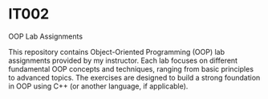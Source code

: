 # IT002
OOP Lab Assignments 

This repository contains Object-Oriented Programming (OOP) lab assignments provided by my instructor. Each lab focuses on different fundamental OOP concepts and techniques, ranging from basic principles to advanced topics. The exercises are designed to build a strong foundation in OOP using C++ (or another language, if applicable).

